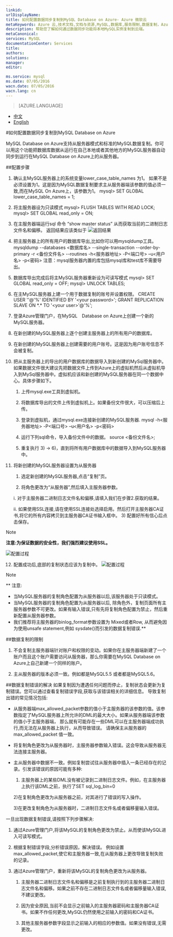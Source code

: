 ```yaml
---
linkid: 
urlDisplayName: 
title: 如何配置数据同步复制到MySQL Database on Azure- Azure 微软云
metaKeywords: Azure 云,技术文档,文档与资源,MySQL,数据库,服务限制,数据复制，Azure MySQL, MySQL PaaS,Azure MySQL PaaS, Azure MySQL Service, Azure RDS
description: 帮助您了解如何通过数据同步功能将本地MySQL实例复制到云端。
metaCanonical: 
services: MySQL
documentationCenter: Services
title: 
authors: 
solutions: 
manager: 
editor: 

ms.service: mysql
ms.date: 07/05/2016
wacn.date: 07/05/2016
wacn.lang: cn
---
```


> [AZURE.LANGUAGE]
- [中文](./mysql-database-data-replication.md)
- [English](./mysql-database-enus-data-replication.md)

#如何配置数据同步复制到MySQL Database on Azure

MySQL Database on Azure支持从服务器模式和标准的MySQL数据复制。你可以用这个功能把数据库数据从运行在自己本地或者其他地方的MySQL服务器自动同步到运行在MySQL Database on Azure上的从服务器。

##配置步骤
1. 确认主MySQL服务器上的系统变量lower_case_table_names 为1。 如果不是必须设置为1。这是因为MySQL数据复制要求主从服务器端该参数的值必须一致,而在MySQL On Azure上，该参数为1。 
mysql> SET GLOBAL lower_case_table_names = 1;
2. 将主服务器设为只读模式
mysql> FLUSH TABLES WITH READ LOCK;
mysql> SET GLOBAL read_only = ON;
3. 在主服务器端运行sql 命令 “show master status” 从而获取当前的二进制日志文件名和偏移。 返回结果应该类似于
![返回结果](./media/mysql-database-data-replication/packet.png)

4. 把主服务器上的所有用户的数据库导出,比如你可以用mysqldump工具。
mysqldump --databases <数据库名>  --single-transaction --order-by-primary -r <备份文件名> --routines -h<服务器地址>  -P<端口号> –u<用户名>  -p<密码>
注意：mysql服务器内置的库包括mysql库和test库不需要导出。
5. 数据库导出完成后将主MySQL服务器重新设为可读写模式
mysql> SET GLOBAL read_only = OFF;
mysql> UNLOCK TABLES;  
6. 在主MySQL服务器上建一个用于数据复制的账号并设置权限。
CREATE USER '<your user>'@'%' IDENTIFIED BY '<your password\>';
GRANT REPLICATION SLAVE ON \*.\* TO '<your user\>'@'%';
7. 登录Azure管理门户，在MySQL　Database on Azure上创建一个新的MySQL服务器。
8. 在新创建的MySQL服务器上逐个创建主服务器上的所有用户的数据库。
9. 在新创建的MySQL服务器上创建需要的用户账号。这是因为用户账号信息不会被复制。
10. 把从主服务器上的导出的用户数据库的数据导入到新创建的MySql服务器中。如果数据文件很大建议先把数据文件上传到Azure上的虚拟机然后从虚拟机导入到MySql服务器中。虚拟机应该和新创建的MySQL服务器在同一个数据中心。具体步骤如下。

    1)	上传mysql.exe工具到虚拟机。

    2)	将数据库导出的文件上传到虚拟机上。如果备份文件很大，可以压缩后上传。

    3)	登录到虚拟机，通过mysql.exe连接新创建的MySQL服务器.
mysql -h<服务器地址>  -P<端口号> –u<用户名>  -p<密码>

    4)	运行下列sql命令，导入备份文件中的数据。
source <备份文件名>;

    5)	重复执行 3) -> 6)，直到将所有用户数据库中的数据导入到MySQL服务器中。

11. 将新创建的MySQL服务器设置为从服务器

    1)	选定新创建的MySQL服务器,点击“复制”页。

    2)	将角色更改为“从服务器”,然后填入主服务器参数。

    i.	对于主服务器二进制日志文件名和偏移,请填入我们在步骤2.获取的结果。

    ii.	如果使用SSL连接,请在使用SSL连接处选择启用。然后打开主服务器CA证书,将它的所有内容拷贝到主服务器CA证书输入框中。
    3)	配置好所有信心后点击保存。

>[!NOTE]
> **注意:为保证数据的安全性，我们强烈建议使用SSL。**

![配置过程](./media/mysql-database-data-replication/replicationsetting.png)

12. 配置成功后,底部的复制状态应该为复制中。
![配置过程](./media/mysql-database-data-replication/replicationstatus.png)

>[!NOTE]
> ** 注意:
- 当MySQL服务器的复制角色配置为从服务器以后,该服务器处于只读模式。
- 当MySQL服务器的复制角色配置为从服务器以后, 除角色外，复制页面所有主服务器参数不可更改。如果有输入错误,只有先将复制角色配置为禁止，然后重新配置从服务器参数。
- 我们推荐将主服务器的binlog_format参数设置为 Mixed或者Row, 从而避免因为使用unsafe statement,例如 sysdate()而引发的数据复制错误.**

##数据复制的限制
1. 不会复制主服务器端针对账户和权限的变动。如果你在主服务器端新建了一个账户而且这个账户需要访问从服务器，那么你需要在MySQL Database on Azure上自己新建一个同样的账户。

2. 主从服务器的版本必须一致。例如都是MySQL5.5 或者都是MySQL5.6。

##数据复制错误的解决
如果复制因为遭遇任何问题而停止，复制状态会更新为复制错误。您可以通过查看复制错误字段,获取与该错误相关的详细信息。
导致复制出错的常见情况包括:
- 从服务器端max_allowed_packet参数的值小于主服务器的该参数的值。该参数指定了MySQL服务器上所允许的DML的最大大小。如果从服务器端该参数的值小于主服务器端， 那么就有可能存在一些DML可以在主服务器端成功执行,而无法在从服务器上执行，从而导致错误。 请确保主从服务器的max_allowed_packet 值一致。

- 将复制角色更改为从服务器时，主服务器参数输入错误。这会导致从服务器无法连接主服务器。

- 主从服务器中数据不一致。例如复制尝试往从服务器中插入一条已经存在的记录。引发该错误的原因可能有多种:

    1) 主服务器上的某些DML没有被记录到二进制日志文件。例如，在主服务器上执行该DML之前，执行了SET sql_log_bin=0

    2)在复制角色更改为从服务器之前，对其进行了错误的写入操作。

    3)在更改复制角色为从服务器时，二进制日志文件名或者偏移量输入错误。

一旦出现数据复制错误,请按照下列步骤解决:

1. 通过Azure管理门户,将该MySQL的复制角色更改为禁止。从而使该MySQL进入可读写模式。

2. 根据复制错误字段,分析错误原因，解决错误。 例如设置max_allowed_packet,使它和主服务器一致,在从服务器上更改导致复制失败的记录。

3. 通过Azure管理门户，重新将该MySQL的复制角色更改为从服务器。

    1)	主服务器二进制日志文件名和偏移是之前复制执行到的主服务器二进制日志文件名和偏移。如果之前不存在二进制日志文件名或者偏移量输入错误,不建议更改。

    2)	因为安全原因,当前不会显示之前输入的主服务器密码和主服务器CA证书。如果不作任何更改,MySQL仍然使用之前输入的密码和CA证书。

    3)	其他主服务器参数字段显示之前输入的相应的参数值。如果没有错误,无需更改。